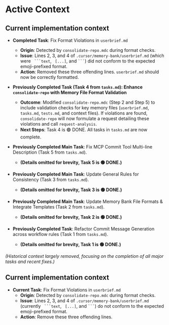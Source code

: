 # Active Context

## Current implementation context
- **Completed Task**: Fix Format Violations in `userbrief.md`
    - **Origin**: Detected by `consolidate-repo.mdc` during format checks.
    - **Issue**: Lines 2, 3, and 4 of `.cursor/memory-bank/userbrief.md` (which were ` ```text`, ` [...]`, and ` ``` `) did not conform to the expected emoji-prefixed format.
    - **Action**: Removed these three offending lines. `userbrief.md` should now be correctly formatted.

- **Previously Completed Task (Task 4 from `tasks.md`): Enhance `consolidate-repo` with Memory File Format Validation**
    - **Outcome**: Modified `consolidate-repo.mdc` (Step 2 and Step 5) to include validation checks for key memory files (`userbrief.md`, `tasks.md`, `tests.md`, and context files). If violations are found, `consolidate-repo` will now formulate a request detailing these violations and call `request-analysis`.
    - **Next Steps**: Task 4 is 🟢 DONE. All tasks in `tasks.md` are now complete.

- **Previously Completed Main Task**: Fix MCP Commit Tool Multi-line Description (Task 5 from `tasks.md`).
    - **(Details omitted for brevity, Task 5 is 🟢 DONE.)**

- **Previously Completed Main Task**: Update General Rules for Consistency (Task 3 from `tasks.md`).
    - **(Details omitted for brevity, Task 3 is 🟢 DONE.)**

- **Previously Completed Main Task**: Update Memory Bank File Formats & Integrate Templates (Task 2 from `tasks.md`).
    - **(Details omitted for brevity, Task 2 is 🟢 DONE.)**

- **Previously Completed Task**: Refactor Commit Message Generation across workflow rules (Task 1 from `tasks.md`).
    - **(Details omitted for brevity, Task 1 is 🟢 DONE.)**

*(Historical context largely removed, focusing on the completion of all major tasks and recent fixes.)*

## Current implementation context
- **Current Task**: Fix Format Violations in `userbrief.md`
    - **Origin**: Detected by `consolidate-repo.mdc` during format checks.
    - **Issue**: Lines 2, 3, and 4 of `.cursor/memory-bank/userbrief.md` (currently ` ```text`, ` [...]`, and ` ``` `) do not conform to the expected emoji-prefixed format.
    - **Action**: Remove these three offending lines.
